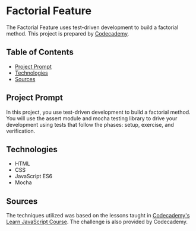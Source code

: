 # **Factorial Feature**

The Factorial Feature uses test-driven development to build a factorial method.
This project is prepared by [Codecademy](https://www.codecademy.com/learn/introduction-to-javascript).

## Table of Contents

- [Project Prompt](#project-prompt)
- [Technologies](#technologies)
- [Sources](#sources)

## Project Prompt

In this project, you use test-driven development to build a factorial method. You will use the assert module and mocha testing library to drive your development using tests that follow the phases: setup, exercise, and verification.

## Technologies

- HTML
- CSS
- JavaScript ES6
- Mocha

## Sources

The techniques utilized was based on the lessons taught in [Codecademy's Learn JavaScript Course](https://www.codecademy.com/learn/introduction-to-javascript). The challenge is also provided by Codecademy.
